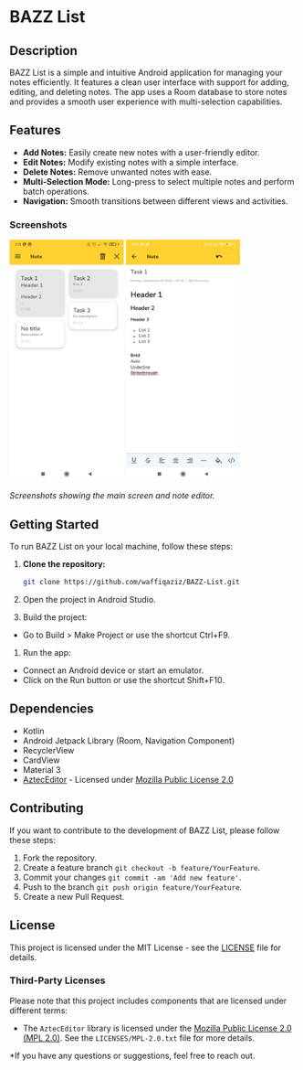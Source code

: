 # BAZZ List

## Description

BAZZ List is a simple and intuitive Android application for managing your notes efficiently. It
features a clean user interface with support for adding, editing, and deleting notes. The app uses a
Room database to store notes and provides a smooth user experience with multi-selection
capabilities.

## Features

- **Add Notes:** Easily create new notes with a user-friendly editor.
- **Edit Notes:** Modify existing notes with a simple interface.
- **Delete Notes:** Remove unwanted notes with ease.
- **Multi-Selection Mode:** Long-press to select multiple notes and perform batch operations.
- **Navigation:** Smooth transitions between different views and activities.

### Screenshots

<p >
  <img src="img/image1.jpg" width="200"  alt="main screen"/>
  <img src="img/image2.jpg" width="200"  alt="note editor"/>
</p>

*Screenshots showing the main screen and note editor.*

## Getting Started

To run BAZZ List on your local machine, follow these steps:

1. **Clone the repository:**
   ```bash
   git clone https://github.com/waffiqaziz/BAZZ-List.git
2. Open the project in Android Studio.

3. Build the project:

- Go to Build > Make Project or use the shortcut Ctrl+F9.

1. Run the app:

- Connect an Android device or start an emulator.
- Click on the Run button or use the shortcut Shift+F10.

## Dependencies

- Kotlin
- Android Jetpack Library (Room, Navigation Component)
- RecyclerView
- CardView
- Material 3
- [AztecEditor](https://github.com/wordpress-mobile/AztecEditor-Android) - Licensed under [Mozilla Public License 2.0](http://mozilla.org/MPL/2.0/)

## Contributing

If you want to contribute to the development of BAZZ List, please follow these steps:

1. Fork the repository.
2. Create a feature branch ```git checkout -b feature/YourFeature```.
3. Commit your changes ```git commit -am 'Add new feature'```.
4. Push to the branch ```git push origin feature/YourFeature```.
5. Create a new Pull Request.

## License

This project is licensed under the MIT License - see the [LICENSE](LICENSE) file for details.

### Third-Party Licenses

Please note that this project includes components that are licensed under different terms:

- The `AztecEditor` library is licensed under the [Mozilla Public License 2.0 (MPL 2.0)](http://mozilla.org/MPL/2.0/). See the `LICENSES/MPL-2.0.txt` file for more details.

*If you have any questions or suggestions, feel free to reach out.